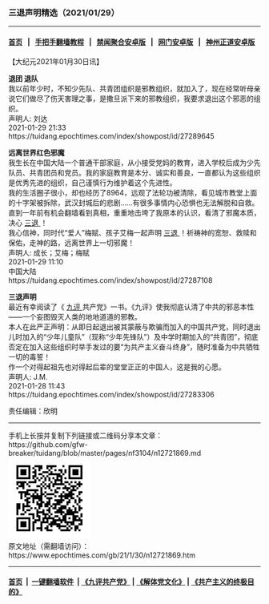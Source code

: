 ### 三退声明精选（2021/01/29）
------------------------

#### [首页](https://github.com/gfw-breaker/banned-news1/blob/master/README.md) &nbsp;&nbsp;|&nbsp;&nbsp; [手把手翻墙教程](https://github.com/gfw-breaker/guides/wiki) &nbsp;&nbsp;|&nbsp;&nbsp; [禁闻聚合安卓版](https://github.com/gfw-breaker/bn-android) &nbsp;&nbsp;|&nbsp;&nbsp; [网门安卓版](https://github.com/oGate2/oGate) &nbsp;&nbsp;|&nbsp;&nbsp; [神州正道安卓版](https://github.com/SzzdOgate/update) 



<div class="post_content" id="artbody" itemprop="articleBody">
 <!-- article content begin -->
 <p>
  【大纪元2021年01月30日讯】
 </p>
 <p>
  <strong>
   退团 退队
  </strong>
  <br/>
  我以前年少时，不知少先队、共青团组织是邪教组织，就加入了，现在经常听母亲说它们做尽了伤天害理之事，是撒旦派下来的邪教组织，我要求退出这个邪恶的组织。
  <br/>
  声明人: 刘达
  <br/>
  2021-01-29 21:33
  <br/>
  https://tuidang.epochtimes.com/index/showpost/id/27289645
 </p>
 <p>
  <strong>
   远离世界红色邪魔
  </strong>
  <br/>
  我生长在中国大陆一个普通干部家庭，从小接受党妈的教育，进入学校后成为少先队员、共青团员和党员。我的家庭教育是本分、诚实和善良，一直都认为这些组织是优秀先进的组织，自己谨慎行为维护着这个先进性。
  <br/>
  我的生活圈子很小，却也经历了8964，远观了法轮功被清除，看见城市教堂上面的十字架被拆除，武汉封城后的悲剧……有很多事情内心恐惧也无法解脱和自救。
  <br/>
  直到一年前有机会翻墙看到真相，重重地击垮了我原本的认识，看清了邪魔本质，决心
  <a href="https://www.epochtimes.com/gb/tag/%E4%B8%89%E9%80%80.html">
   三退
  </a>
  ！
  <br/>
  我心信神，同时代“爱人”梅赋、孩子艾梅一起声明
  <a href="https://www.epochtimes.com/gb/tag/%E4%B8%89%E9%80%80.html">
   三退
  </a>
  ！祈祷神的宽恕、救赎和保佑，走神的路，远离世界上一切邪魔！
  <br/>
  声明人: 成长；艾梅；梅赋
  <br/>
  2021-01-29 11:10
  <br/>
  中国大陆
  <br/>
  https://tuidang.epochtimes.com/index/showpost/id/27287108
 </p>
 <p>
  <strong>
   三退声明
  </strong>
  <br/>
  最近有幸阅读了《
  <a href="https://www.epochtimes.com/gb/tag/%E4%B9%9D%E8%AF%84.html">
   九评
  </a>
  共产党》一书。《九评》使我彻底认清了中共的邪恶本性——一个妄图毁灭人类的地地道道的邪教。
  <br/>
  本人在此严正声明：从即日起退出被其蒙蔽与欺骗而加入的中国共产党，同时退出儿时加入的“少年儿童队”（现称“少年先锋队”）及中学时期加入的“共青团”，彻底否定在加入这些组织时举手发过的要“为共产主义奋斗终身”，随时准备为中共牺牲一切的毒誓！
  <br/>
  作一个对得起祖先也对得起后辈的堂堂正正的中国人，这是我的心愿。
  <br/>
  声明人: J.M.
  <br/>
  2021-01-28 11:43
  <br/>
  https://tuidang.epochtimes.com/index/showpost/id/27283306
 </p>
 <p>
  责任编辑：欣明
 </p>
 <!-- article content end -->
 <div id="below_article_ad">
 </div>
</div>

<hr/>
手机上长按并复制下列链接或二维码分享本文章：<br/>
https://github.com/gfw-breaker/tuidang/blob/master/pages/nf3104/n12721869.md <br/>
<a href='https://github.com/gfw-breaker/tuidang/blob/master/pages/nf3104/n12721869.md'><img src='https://github.com/gfw-breaker/tuidang/blob/master/pages/nf3104/n12721869.md.png'/></a> <br/>
原文地址（需翻墙访问）：https://www.epochtimes.com/gb/21/1/30/n12721869.htm


------------------------
#### [首页](https://github.com/gfw-breaker/banned-news/blob/master/README.md) &nbsp;|&nbsp; [一键翻墙软件](https://github.com/gfw-breaker/nogfw/blob/master/README.md) &nbsp;| [《九评共产党》](https://github.com/gfw-breaker/9ping.md/blob/master/README.md#九评之一评共产党是什么) | [《解体党文化》](https://github.com/gfw-breaker/jtdwh.md/blob/master/README.md) | [《共产主义的终极目的》](https://github.com/gfw-breaker/gczydzjmd.md/blob/master/README.md)


<img src='http://gfw-breaker.win/tuidang/pages/nf3104/n12721869.md' width='0px' height='0px'/>